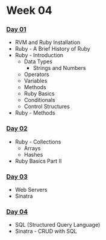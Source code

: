 # Week 04

### [Day 01](day-01.md)

* RVM and Ruby Installation
* Ruby - A Brief History of Ruby
* Ruby - Introduction
  * Data Types
    * Strings and Numbers
  * Operators
  * Variables
  * Methods
  * Ruby Basics
  * Conditionals
  * Control Structures
* Ruby - Methods

### [Day 02](day-02.md)

* Ruby - Collections
  * Arrays
  * Hashes
* Ruby Basics Part II

### [Day 03](day-03.md)

* Web Servers
* Sinatra

### [Day 04](day-04.md)

* SQL \(Structured Query Language\)
* Sinatra - CRUD with SQL

